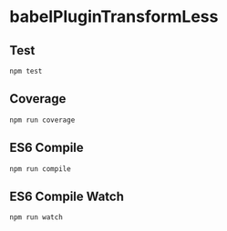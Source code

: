 babelPluginTransformLess
===

Test
---

    npm test


Coverage
---
    
    npm run coverage
   

ES6 Compile
---
    
    npm run compile

ES6 Compile Watch
---
    
    npm run watch
